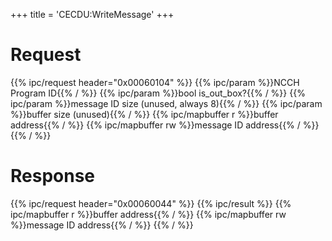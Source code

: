 +++
title = 'CECDU:WriteMessage'
+++

# Request

{{% ipc/request header="0x00060104" %}}
{{% ipc/param %}}NCCH Program ID{{% / %}}
{{% ipc/param %}}bool is_out_box?{{% / %}}
{{% ipc/param %}}message ID size (unused, always 8){{% / %}}
{{% ipc/param %}}buffer size (unused){{% / %}}
{{% ipc/mapbuffer r %}}buffer address{{% / %}}
{{% ipc/mapbuffer rw %}}message ID address{{% / %}}
{{% / %}}

# Response

{{% ipc/request header="0x00060044" %}}
{{% ipc/result %}}
{{% ipc/mapbuffer r %}}buffer address{{% / %}}
{{% ipc/mapbuffer rw %}}message ID address{{% / %}}
{{% / %}}

